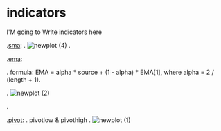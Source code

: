 # indicators
I'M going to Write indicators here 


.[sma](https://github.com/mohder79/indicators/blob/main/sma.py):
.
![newplot (4)](https://user-images.githubusercontent.com/102425717/179373947-69baba66-2154-4791-a328-22ed392089c3.png)
.




.[ema](https://github.com/mohder79/indicators/blob/main/ema.py):

.
formula: EMA = alpha * source + (1 - alpha) * EMA[1], where alpha = 2 / (length + 1).

.
![newplot (2)](https://user-images.githubusercontent.com/102425717/179373801-4bb3438a-9ac3-4243-b04e-0e76658f1c2a.png)

.

.[pivot](https://github.com/mohder79/indicators/blob/main/Pivot):
.
pivotlow & pivothigh
.
![newplot (1)](https://user-images.githubusercontent.com/102425717/179373724-0809672b-b4e8-4fe3-b519-90eaa2e18293.png)


